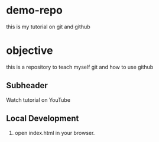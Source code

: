 # demo-repo
this is my tutorial on git and github
# objective
this is a repository to teach myself git and how to use github
## Subheader
Watch tutorial on YouTube 

## Local Development 

1. open index.html in your browser. 